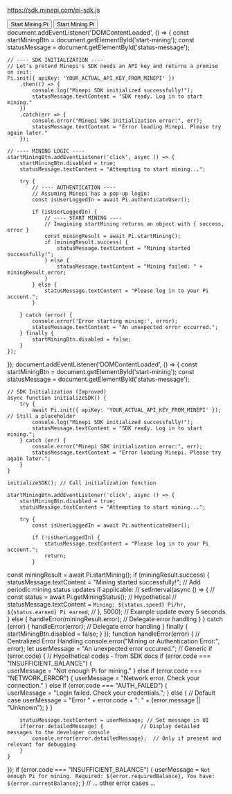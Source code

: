 https://sdk.minepi.com/pi-sdk.js
<!DOCTYPE html>
<html>
<head>
  <title>Minepi Demo</title>
  <script src="https://sdk.minepi.com/pi-sdk.js"></script> 
</head>
<body>
  <button id="start-mining">Start Mining Pi</button>
  <script>
    // When the "Start Mining Pi" button is clicked:
    document.getElementById('start-mining').addEventListener('click', () => {
      Pi.startMining();
    });
  </script>
</body>
</html>
<!DOCTYPE html>
<html>
<head>
  <title>Minepi Demo</title>
  <script src="https://sdk.minepi.com/pi-sdk.js"></script> 
  <script>
    document.addEventListener('DOMContentLoaded', () => { 
      const startMiningBtn = document.getElementById('start-mining');
      const statusMessage = document.getElementById('status-message');

      // Initialize Pi SDK here (hypothetical, refer to Minepi documentation)
      // Example:  Pi.init({ apiKey: 'YOUR_API_KEY' })
      //            .then(() => {  // SDK is ready! })
      //            .catch(err => console.error('SDK initialization error:', err));

      startMiningBtn.addEventListener('click', async () => { 
        startMiningBtn.disabled = true;
        statusMessage.textContent = "Attempting to start mining...";

        try {
          // Authenticate the user first (replace with Minepi's method)
          // const isUserLoggedIn = await Pi.authenticateUser(); 
          // if (!isUserLoggedIn) {
          //   statusMessage.textContent = "Please log in to your Pi account."; 
          //   return;
          // }

          // Assume startMining is an async operation (could be different) 
          const miningResult = await Pi.startMining();  
          if (miningResult.success) {
            statusMessage.textContent = "Mining started successfully!";
          } else {
            statusMessage.textContent = "Mining failed to start. " + miningResult.error;
          }
        } catch (error) {
          console.error('Error starting mining:', error);
          statusMessage.textContent = "An error occurred. Please try again later.";
        } finally {
          startMiningBtn.disabled = false;
        }
      });
    });
  </script>
</head>
<body>
  <button id="start-mining">Start Mining Pi</button>
  <div id="status-message"></div>
</body>
</html>
document.addEventListener('DOMContentLoaded', () => { 
    const startMiningBtn = document.getElementById('start-mining');
    const statusMessage = document.getElementById('status-message');

    // ---- SDK INITIALIZATION ----
    // Let's pretend Minepi's SDK needs an API key and returns a promise on init: 
    Pi.init({ apiKey: 'YOUR_ACTUAL_API_KEY_FROM_MINEPI' })
        .then(() => { 
            console.log("Minepi SDK initialized successfully!"); 
            statusMessage.textContent = "SDK ready. Log in to start mining."
        })
        .catch(err => {
            console.error("Minepi SDK initialization error:", err);
            statusMessage.textContent = "Error loading Minepi. Please try again later."
        });

    // ---- MINING LOGIC ---- 
    startMiningBtn.addEventListener('click', async () => {
        startMiningBtn.disabled = true;
        statusMessage.textContent = "Attempting to start mining...";

        try {
            // ---- AUTHENTICATION ----
            // Assuming Minepi has a pop-up login:
            const isUserLoggedIn = await Pi.authenticateUser();  

            if (isUserLoggedIn) {
                // ---- START MINING ----
                // Imagining startMining returns an object with { success, error }
                const miningResult = await Pi.startMining();  
                if (miningResult.success) {
                    statusMessage.textContent = "Mining started successfully!";
                } else {
                    statusMessage.textContent = "Mining failed: " + miningResult.error;
                } 
            } else {
                statusMessage.textContent = "Please log in to your Pi account.";
            }

        } catch (error) {
            console.error('Error starting mining:', error);
            statusMessage.textContent = "An unexpected error occurred.";
        } finally {
            startMiningBtn.disabled = false; 
        }
    });
});
document.addEventListener('DOMContentLoaded', () => {
    const startMiningBtn = document.getElementById('start-mining');
    const statusMessage = document.getElementById('status-message');

    // SDK Initialization (Improved)
    async function initializeSDK() {
        try {
            await Pi.init({ apiKey: 'YOUR_ACTUAL_API_KEY_FROM_MINEPI' }); // Still a placeholder
            console.log("Minepi SDK initialized successfully!");
            statusMessage.textContent = "SDK ready. Log in to start mining.";
        } catch (err) {
            console.error("Minepi SDK initialization error:", err);
            statusMessage.textContent = "Error loading Minepi. Please try again later.";
        }
    }

    initializeSDK(); // Call initialization function

    startMiningBtn.addEventListener('click', async () => {
        startMiningBtn.disabled = true;
        statusMessage.textContent = "Attempting to start mining...";

        try {
            const isUserLoggedIn = await Pi.authenticateUser();

            if (!isUserLoggedIn) {
                statusMessage.textContent = "Please log in to your Pi account.";
                return;
            }
 const miningResult = await Pi.startMining();
            if (miningResult.success) {
                statusMessage.textContent = "Mining started successfully!";
                // Add periodic mining status updates if applicable:
                // setInterval(async () => {
                //     const status = await Pi.getMiningStatus();  // Hypothetical 
                //     statusMessage.textContent = `Mining: ${status.speed} Pi/hr, ${status.earned} Pi earned`; 
                // }, 5000); // Example update every 5 seconds
            } else {
               handleError(miningResult.error);   // Delegate error handling
            }
        } catch (error) {
           handleError(error);                // Delegate error handling
        } finally {
            startMiningBtn.disabled = false;
        }
    });
 function handleError(error) {       // Centralized Error Handling
        console.error("Mining or Authentication Error:", error);
        let userMessage = "An unexpected error occurred.";  // Generic
        if (error.code) {                    // Hypothetical codes - from SDK docs
            if (error.code === "INSUFFICIENT_BALANCE") {    
                userMessage = "Not enough Pi for mining."
            } else if (error.code === "NETWORK_ERROR") {
                userMessage = "Network error. Check your connection."
            } else if (error.code === "AUTH_FAILED") {         
                userMessage = "Login failed. Check your credentials.";
            } else {                      // Default case 
                userMessage = "Error " + error.code + ": " + (error.message || "Unknown"); 
            }
        }

        statusMessage.textContent = userMessage; // Set message in UI
        if(error.detailedMessage) {            // Display detailed messages to the developer console
            console.error(error.detailedMessage);  // Only if present and relevant for debugging
        }    
    }


});
if (error.code === "INSUFFICIENT_BALANCE") {
    userMessage = `Not enough Pi for mining. Required: ${error.requiredBalance}, You have: ${error.currentBalance}`; 
}
// ... other error cases ...
